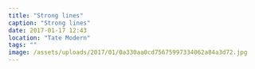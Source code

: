 ```yaml
---
title: "Strong lines"
caption: "Strong lines"
date: 2017-01-17 12:43
location: "Tate Modern"
tags: ""
image: /assets/uploads/2017/01/0a330aa0cd75675997334062a84a3d72.jpg
---
```

